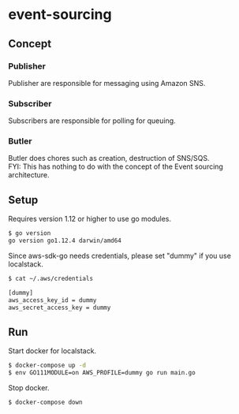 # event-sourcing

## Concept

### Publisher

Publisher are responsible for messaging using Amazon SNS.

### Subscriber

Subscribers are responsible for polling for queuing.

### Butler

Butler does chores such as creation, destruction of SNS/SQS.  
FYI: This has nothing to do with the concept of the Event sourcing architecture. 

## Setup

Requires version 1.12 or higher to use go modules.

```bash
$ go version
go version go1.12.4 darwin/amd64
```

Since aws-sdk-go needs credentials, please set "dummy" if you use localstack.

```bash
$ cat ~/.aws/credentials

[dummy]
aws_access_key_id = dummy
aws_secret_access_key = dummy 
```

## Run

Start docker for localstack.

```bash
$ docker-compose up -d
$ env GO111MODULE=on AWS_PROFILE=dummy go run main.go
```

Stop docker.

```bash
$ docker-compose down
```

